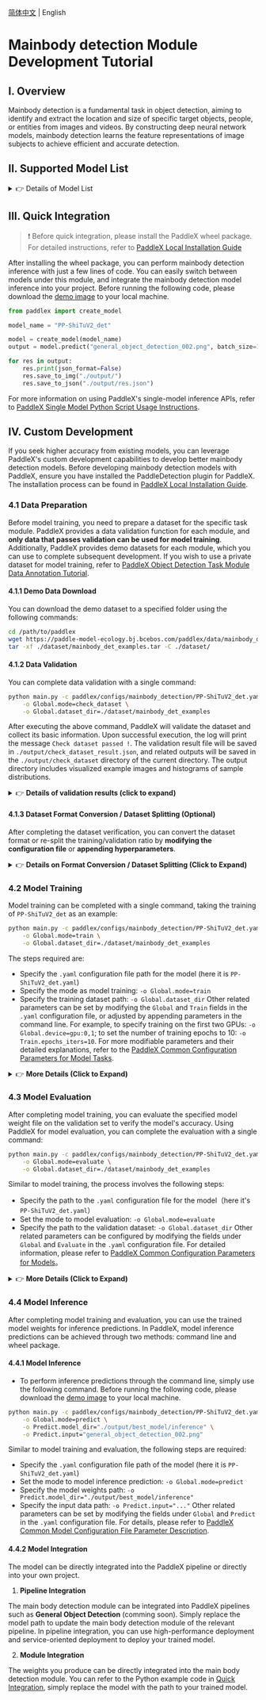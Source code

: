 [简体中文](mainbody_detection.md) | English

# Mainbody detection Module Development Tutorial

## I. Overview
Mainbody detection is a fundamental task in object detection, aiming to identify and extract the location and size of specific target objects, people, or entities from images and videos. By constructing deep neural network models, mainbody detection learns the feature representations of image subjects to achieve efficient and accurate detection.

## II. Supported Model List

<details>
   <summary> 👉 Details of Model List</summary>

<table>
  <tr>
    <th>Model</th>
    <th>mAP(0.5:0.95)</th>
    <th>mAP(0.5)</th>
    <th>GPU Inference Time (ms)</th>
    <th>CPU Inference Time (ms)</th>
    <th>Model Size (M)</th>
    <th>Description</th>
  </tr>
  <tr>
    <td>PP-ShiTuV2_det</td>
    <td>41.5</td>
    <td>62.0</td>
    <td>33.7</td>
    <td>537.0</td>
    <td>27.54</td>
    <td>A mainbody detection model based on PicoDet_LCNet_x2_5, which may detect multiple common subjects simultaneously.</td>
  </tr>
</table>

**Note: The evaluation set for the above accuracy metrics is  PaddleClas mainbody detection dataset mAP(0.5:0.95). GPU inference time is based on an NVIDIA Tesla T4 machine with FP32 precision. CPU inference speed is based on an Intel(R) Xeon(R) Gold 5117 CPU @ 2.00GHz with 8 threads and FP32 precision.**
</details>

## III. Quick Integration  <a id="quick"> </a>
> ❗ Before quick integration, please install the PaddleX wheel package. For detailed instructions, refer to [PaddleX Local Installation Guide](../../../installation/installation_en.md)

After installing the wheel package, you can perform mainbody detection inference with just a few lines of code. You can easily switch between models under this module, and integrate the mainbody detection model inference into your project. Before running the following code, please download the [demo image](https://paddle-model-ecology.bj.bcebos.com/paddlex/imgs/demo_image/general_object_detection_002.png) to your local machine.

```python
from paddlex import create_model

model_name = "PP-ShiTuV2_det"

model = create_model(model_name)
output = model.predict("general_object_detection_002.png", batch_size=1)

for res in output:
    res.print(json_format=False)
    res.save_to_img("./output/")
    res.save_to_json("./output/res.json")
```

For more information on using PaddleX's single-model inference APIs, refer to [PaddleX Single Model Python Script Usage Instructions](../../instructions/model_python_API_en.md).

## IV. Custom Development
If you seek higher accuracy from existing models, you can leverage PaddleX's custom development capabilities to develop better mainbody detection models. Before developing mainbody detection models with PaddleX, ensure you have installed the PaddleDetection plugin for PaddleX. The installation process can be found in [PaddleX Local Installation Guide](../../../installation/installation_en.md).

### 4.1 Data Preparation
Before model training, you need to prepare a dataset for the specific task module. PaddleX provides a data validation function for each module, and **only data that passes validation can be used for model training**. Additionally, PaddleX provides demo datasets for each module, which you can use to complete subsequent development. If you wish to use a private dataset for model training, refer to [PaddleX Object Detection Task Module Data Annotation Tutorial](../../../data_annotations/cv_modules/object_detection_en.md).

#### 4.1.1 Demo Data Download
You can download the demo dataset to a specified folder using the following commands:

```bash
cd /path/to/paddlex
wget https://paddle-model-ecology.bj.bcebos.com/paddlex/data/mainbody_det_examples.tar -P ./dataset
tar -xf ./dataset/mainbody_det_examples.tar -C ./dataset/
```

#### 4.1.2 Data Validation
You can complete data validation with a single command:

```bash
python main.py -c paddlex/configs/mainbody_detection/PP-ShiTuV2_det.yaml \
    -o Global.mode=check_dataset \
    -o Global.dataset_dir=./dataset/mainbody_det_examples
```
After executing the above command, PaddleX will validate the dataset and collect its basic information. Upon successful execution, the log will print the message `Check dataset passed !`. The validation result file will be saved in `./output/check_dataset_result.json`, and related outputs will be saved in the `./output/check_dataset` directory of the current directory. The output directory includes visualized example images and histograms of sample distributions.

<details>
  <summary>👉 <b>Details of validation results (click to expand)</b></summary>


The specific content of the validation result file is:

```bash
{
  "done_flag": true,
  "check_pass": true,
  "attributes": {
    "num_classes": 1,
    "train_samples": 701,
    "train_sample_paths": [
      "check_dataset/demo_img/road839.png",
      "check_dataset/demo_img/road363.png",
      "check_dataset/demo_img/road148.png"
    ],
    "val_samples": 176,
    "val_sample_paths": [
      "check_dataset/demo_img/road218.png",
      "check_dataset/demo_img/road681.png",
      "check_dataset/demo_img/road138.png"
    ]
  },
  "analysis": {
    "histogram": "check_dataset/histogram.png"
  },
  "dataset_path": "./dataset/example_data/mainbody_det_examples",
  "show_type": "image",
  "dataset_type": "COCODetDataset"
}
```
In the above validation results, `check_pass` being `True` indicates that the dataset format meets the requirements. The explanations for other indicators are as follows:

* `attributes.num_classes`：The number of classes in this dataset is 1.
* `attributes.train_samples`：The number of samples in the training set of this dataset is 701.
* `attributes.val_samples`：The number of samples in the validation set of this dataset is 176.
* `attributes.train_sample_paths`：A list of relative paths to the visualized images of samples in the training set of this dataset.
* `attributes.val_sample_paths`： A list of relative paths to the visualized images of samples in the validation set of this dataset.


The dataset validation also analyzes the distribution of sample counts across all classes in the dataset and generates a histogram (histogram.png) to visualize this distribution.

![](https://raw.githubusercontent.com/cuicheng01/PaddleX_doc_images/main/images/modules/subj_det/01.png)
</details>

#### 4.1.3 Dataset Format Conversion / Dataset Splitting (Optional)
After completing the dataset verification, you can convert the dataset format or re-split the training/validation ratio by **modifying the configuration file** or **appending hyperparameters**.

<details>
  <summary>👉 <b>Details on Format Conversion / Dataset Splitting (Click to Expand)</b></summary>

**(1) Dataset Format Conversion**

Mainbody detection does not support data format conversion.

**(2) Dataset Splitting**

Dataset splitting parameters can be set by modifying the `CheckDataset` section in the configuration file. Some example parameters in the configuration file are explained below:

* `CheckDataset`:
  * `split`:
    * `enable`: Whether to re-split the dataset. Set to `True` to enable dataset splitting, default is `False`;
    * `train_percent`: If re-splitting the dataset, set the percentage of the training set. The type is any integer between 0-100, ensuring the sum with `val_percent` is 100;

For example, if you want to re-split the dataset with a 90% training set and a 10% validation set, modify the configuration file as follows:

```bash
......
CheckDataset:
  ......
  split:
    enable: True
    train_percent: 90
    val_percent: 10
  ......
```
Then execute the command:

```bash
python main.py -c paddlex/configs/mainbody_detection/PP-ShiTuV2_det.yaml \
    -o Global.mode=check_dataset \
    -o Global.dataset_dir=./dataset/mainbody_det_examples
```
After dataset splitting, the original annotation files will be renamed to `xxx.bak` in their original paths.

The above parameters can also be set by appending command-line arguments:

```bash
python main.py -c paddlex/configs/mainbody_detection/PP-ShiTuV2_det.yaml  \
    -o Global.mode=check_dataset \
    -o Global.dataset_dir=./dataset/mainbody_det_examples \
    -o CheckDataset.split.enable=True \
    -o CheckDataset.split.train_percent=90 \
    -o CheckDataset.split.val_percent=10
```
</details>

### 4.2 Model Training
Model training can be completed with a single command, taking the training of `PP-ShiTuV2_det` as an example:

```bash
python main.py -c paddlex/configs/mainbody_detection/PP-ShiTuV2_det.yaml \
    -o Global.mode=train \
    -o Global.dataset_dir=./dataset/mainbody_det_examples
```
The steps required are:

* Specify the `.yaml` configuration file path for the model (here it is `PP-ShiTuV2_det.yaml`)
* Specify the mode as model training: `-o Global.mode=train`
* Specify the training dataset path: `-o Global.dataset_dir`
Other related parameters can be set by modifying the `Global` and `Train` fields in the `.yaml` configuration file, or adjusted by appending parameters in the command line. For example, to specify training on the first two GPUs: `-o Global.device=gpu:0,1`; to set the number of training epochs to 10: `-o Train.epochs_iters=10`. For more modifiable parameters and their detailed explanations, refer to the [PaddleX Common Configuration Parameters for Model Tasks](../../instructions/config_parameters_common_en.md).

<details>
  <summary>👉 <b>More Details (Click to Expand)</b></summary>

* During model training, PaddleX automatically saves model weight files, defaulting to `output`. To specify a save path, use the `-o Global.output` field in the configuration file.
* PaddleX shields you from the concepts of dynamic graph weights and static graph weights. During model training, both dynamic and static graph weights are produced, and static graph weights are selected by default for model inference.
* When training other models, specify the corresponding configuration file. The correspondence between models and configuration files can be found in the [PaddleX Model List (CPU/GPU)](../../../support_list/models_list_en.md).
After completing model training, all outputs are saved in the specified output directory (default is `./output/`), the following steps are required:

* Specify the `.yaml` configuration file path of the model (here it is `PP-ShiTuV2_det.yaml`)
* Set the mode to model evaluation: `-o Global.mode=evaluate`
* Specify the path of the validation dataset: `-o Global.dataset_dir`
Other related parameters can be set by modifying the fields under `Global` and `Evaluate` in the `.yaml` configuration file. For details, please refer to [PaddleX Common Model Configuration File Parameter Description](../../instructions/config_parameters_common_en.md).
</details>

### **4.3 Model Evaluation**
After completing model training, you can evaluate the specified model weight file on the validation set to verify the model's accuracy. Using PaddleX for model evaluation, you can complete the evaluation with a single command:

```bash
python main.py -c paddlex/configs/mainbody_detection/PP-ShiTuV2_det.yaml \
    -o Global.mode=evaluate \
    -o Global.dataset_dir=./dataset/mainbody_det_examples
```
Similar to model training, the process involves the following steps:

* Specify the path to the `.yaml` configuration file for the model（here it's `PP-ShiTuV2_det.yaml`）
* Set the mode to model evaluation: `-o Global.mode=evaluate`
* Specify the path to the validation dataset: `-o Global.dataset_dir`
Other related parameters can be configured by modifying the fields under `Global` and `Evaluate` in the `.yaml` configuration file. For detailed information, please refer to [PaddleX Common Configuration Parameters for Models](../../instructions/config_parameters_common_en.md)。

<details>
  <summary>👉 <b>More Details (Click to Expand)</b></summary>


When evaluating the model, you need to specify the model weights file path. Each configuration file has a default weight save path built-in. If you need to change it, simply set it by appending a command line parameter, such as `-o Evaluate.weight_path=./output/best_model/best_model/model.pdparams`.

After completing the model evaluation, an `evaluate_result.json` file will be generated, which records the evaluation results, specifically whether the evaluation task was completed successfully, and the model's evaluation metrics, including AP.

</details>

### **4.4 Model Inference**
After completing model training and evaluation, you can use the trained model weights for inference predictions. In PaddleX, model inference predictions can be achieved through two methods: command line and wheel package.

#### 4.4.1 Model Inference
* To perform inference predictions through the command line, simply use the following command. Before running the following code, please download the [demo image](https://paddle-model-ecology.bj.bcebos.com/paddlex/imgs/demo_image/general_object_detection_002.png) to your local machine.
```bash
python main.py -c paddlex/configs/mainbody_detection/PP-ShiTuV2_det.yaml \
    -o Global.mode=predict \
    -o Predict.model_dir="./output/best_model/inference" \
    -o Predict.input="general_object_detection_002.png"
```
Similar to model training and evaluation, the following steps are required:

* Specify the `.yaml` configuration file path of the model (here it is `PP-ShiTuV2_det.yaml`)
* Set the mode to model inference prediction: `-o Global.mode=predict`
* Specify the model weights path: `-o Predict.model_dir="./output/best_model/inference"`
* Specify the input data path: `-o Predict.input="..."`
Other related parameters can be set by modifying the fields under `Global` and `Predict` in the `.yaml` configuration file. For details, please refer to [PaddleX Common Model Configuration File Parameter Description](../../instructions/config_parameters_common_en.md).

#### 4.4.2 Model Integration
The model can be directly integrated into the PaddleX pipeline or directly into your own project.

1. **Pipeline Integration**

The main body detection module can be integrated into PaddleX pipelines such as **General Object Detection** (comming soon). Simply replace the model path to update the main body detection module of the relevant pipeline. In pipeline integration, you can use high-performance deployment and service-oriented deployment to deploy your trained model.

2. **Module Integration**

The weights you produce can be directly integrated into the main body detection module. You can refer to the Python example code in [Quick Integration](#quick), simply replace the model with the path to your trained model.
